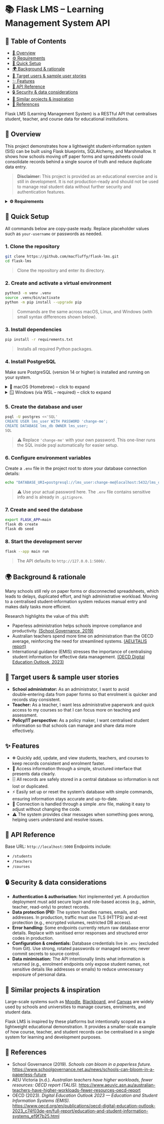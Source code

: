 # 📚 Flask LMS – Learning Management System API

## 📑 Table of Contents
- [📝 Overview](#-overview)
- [⚙️ Requirements](#-requirements)
- [🚀 Quick Setup](#-quick-setup)
- [🌍 Background & rationale](#-background--rationale)
- [🎯 Target users & sample user stories](#-target-users--sample-user-stories)
- [✨ Features](#-features)
- [📡 API Reference](#-api-reference)
- [🔒 Security & data considerations](#-security--data-considerations)
- [🌟 Similar projects & inspiration](#-similar-projects--inspiration)
- [📖 References](#-references)

Flask LMS (Learning Management System) is a RESTful API that centralises student, teacher, and course data for educational institutions.

## 📝 Overview
This project demonstrates how a lightweight student‑information system (SIS) can be built using Flask blueprints, SQLAlchemy, and Marshmallow. It shows how schools moving off paper forms and spreadsheets could consolidate records behind a single source of truth and reduce duplicate data entry.

> **Disclaimer:** This project is provided as an educational exercise and is still in development. It is not production-ready and should not be used to manage real student data without further security and authentication features.

<details>
<summary><b>⚙️ Requirements</b></summary>

## ⚙️ Requirements
- Python 3.10 or higher
- PostgreSQL 14 or higher (running locally)
- pip / virtualenv for Python dependency management
- Supported OS: macOS, Linux, Windows (⚠️ WSL required on Windows)

All Python dependencies are listed in `requirements.txt` and installed in step 3.

</details>

## 🚀 Quick Setup

All commands below are copy-paste ready. Replace placeholder values such as `your-username` or passwords as needed.

### 1. Clone the repository
```bash
git clone https://github.com/macfluffy/flask-lms.git
cd flask-lms
```
> Clone the repository and enter its directory.

### 2. Create and activate a virtual environment
```bash
python3 -m venv .venv
source .venv/bin/activate
python -m pip install --upgrade pip
```
> Commands are the same across macOS, Linux, and Windows (with small syntax differences shown below).

### 3. Install dependencies
```bash
pip install -r requirements.txt
```
> Installs all required Python packages.

### 4. Install PostgreSQL
Make sure PostgreSQL (version 14 or higher) is installed and running on your system.

<details>
<summary>🍏 macOS (Homebrew) – click to expand</summary>

```bash
brew install postgresql
brew services start postgresql
```
</details>

<details>
<summary>🪟 Windows (via WSL – required) – click to expand</summary>

```bash
sudo apt update
sudo apt install postgresql postgresql-contrib
sudo -u postgres psql
```
> ⚠️ If you're using Windows, WSL (Windows Subsystem for Linux) is required for setup.
</details>

### 5. Create the database and user
```bash
psql -U postgres <<'SQL'
CREATE USER lms_user WITH PASSWORD 'change-me';
CREATE DATABASE lms_db OWNER lms_user;
SQL
```
> ⚠️ Replace `'change-me'` with your own password. This one-liner runs the SQL inside psql automatically for easier setup.

### 6. Configure environment variables
Create a `.env` file in the project root to store your database connection details:
```bash
echo "DATABASE_URI=postgresql://lms_user:change-me@localhost:5432/lms_db" > .env
```
> ⚠️ Use your actual password here. The `.env` file contains sensitive info and is already in `.gitignore`.

### 7. Create and seed the database
```bash
export FLASK_APP=main
flask db create
flask db seed
```

### 8. Start the development server
```bash
flask --app main run
```
> The API defaults to `http://127.0.0.1:5000/`.

## 🌍 Background & rationale
Many schools still rely on paper forms or disconnected spreadsheets, which leads to delays, duplicated effort, and high administrative workload. Moving to a centralised student‑information system reduces manual entry and makes daily tasks more efficient.

Research highlights the value of this shift:
- Paperless administration helps schools improve compliance and productivity. [(School Governance, 2019)](https://www.schoolgovernance.net.au/news/schools-can-bloom-in-a-paperless-future)
- Australian teachers spend more time on administration than the OECD average, reinforcing the need for streamlined systems. [(AEU/TALIS report)](https://www.aeuvic.asn.au/australian-teachers-have-higher-workloads-fewer-resources-oecd-report)
- International guidance (EMIS) stresses the importance of centralising student information for effective data management. [(OECD Digital Education Outlook, 2023)](https://www.oecd.org/en/publications/oecd-digital-education-outlook-2023_c74f03de-en/full-report/education-and-student-information-systems_ef9f7b25.html)

## 🎯 Target users & sample user stories
- **School administrator:** As an administrator, I want to avoid double‑entering data from paper forms so that enrolment is quicker and records stay consistent.
- **Teacher:** As a teacher, I want less administrative paperwork and quick access to my courses so that I can focus more on teaching and assessment.
- **Policy/IT perspective:** As a policy maker, I want centralised student information so that schools can manage and share data more effectively.

## ✨ Features
- ➕ Quickly add, update, and view students, teachers, and courses to keep records consistent and enrolment faster.
- 📂 Access information through a simple, structured interface that presents data clearly.
- 🗄️ All records are safely stored in a central database so information is not lost or duplicated.
- ⚡ Easily set up or reset the system’s database with simple commands, ensuring information stays accurate and up-to-date.
- 🔧 Connection is handled through a simple .env file, making it easy to adjust without changing the code.
- ⚠️ The system provides clear messages when something goes wrong, helping users understand and resolve issues.


## 📡 API Reference
Base URL: `http://localhost:5000`
Endpoints include:
- `/students`
- `/teachers`
- `/courses`

## 🔒 Security & data considerations
- **Authentication & authorisation:** Not implemented yet. A production deployment must add secure login and role-based access (e.g., admin, teacher, read-only) to protect records.
- **Data protection (PII):** The system handles names, emails, and addresses. In production, traffic must use TLS (HTTPS) and at-rest protection (e.g., encrypted volumes, restricted DB access).
- **Error handling:** Some endpoints currently return raw database error details. Replace with sanitised error responses and structured error codes in production.
- **Configuration & credentials:** Database credentials live in `.env` (excluded from Git). Use strong, rotated passwords or managed secrets; never commit secrets to source control.
- **Data minimisation:** The API intentionally limits what information is returned (e.g., enrolment endpoints only expose student names, not sensitive details like addresses or emails) to reduce unnecessary exposure of personal data.

## 🌟 Similar projects & inspiration
Large-scale systems such as [Moodle](https://moodle.org/), [Blackboard](https://www.anthology.com/blackboard), and [Canvas](https://www.instructure.com/canvas) are widely used by schools and universities to manage courses, enrolments, and student data.

Flask LMS is inspired by these platforms but intentionally scoped as a lightweight educational demonstration. It provides a smaller-scale example of how course, teacher, and student records can be centralised in a single system for learning and development purposes.

## 📖 References
- School Governance (2019). *Schools can bloom in a paperless future.* https://www.schoolgovernance.net.au/news/schools-can-bloom-in-a-paperless-future
- AEU Victoria (n.d.). *Australian teachers have higher workloads, fewer resources: OECD report (TALIS).* https://www.aeuvic.asn.au/australian-teachers-have-higher-workloads-fewer-resources-oecd-report
- OECD (2023). *Digital Education Outlook 2023 — Education and Student Information Systems (EMIS).* https://www.oecd.org/en/publications/oecd-digital-education-outlook-2023_c74f03de-en/full-report/education-and-student-information-systems_ef9f7b25.html
